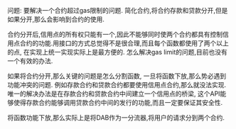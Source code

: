 问题:
要解决一个合约超过gas限制的问题. 简化合约,将合约存款和贷款分开,但是如果分开,那么会影响到合约的使用.

合约分开后,信用点的所有权只能有一个,因此不能够同时使两个合约都具有控制信用点合约的功能.用接口的方式总觉得不是很合理,而且每个函数都使用了两个以上的点,
在实现上统一实现实际上是最方便的. 怎么解决gas limit的问题,目前也没有一个有效的办法.

如果将合约分开,那么关键的问题是怎么分割函数, 一旦将函数下放,那么势必遇到功能冲突的问题.  例如存款合约和贷款合约都要使用信用点合约,那么就没法实现.唯一的解决办法是在存款合约和贷款合约中间建立一个信用点的桥梁,
这个API能够使得存款合约能够调用贷款合约中间的发行的功能,而且一定要保证其安全性.

将函数功能下放,那么实际上是将DAB作为一分流器,将用户的请求分到两个合约.